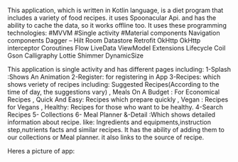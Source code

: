 This application, which is written in Kotlin language, is a diet program that includes a variety of food recipes. it uses Spoonacular Api. and has the ability to cache the data, so it works offline too. It uses these programming technologies:
#MVVM
#Single activity
#Material components
Navigation components
Dagger – Hilt
Room
Datastore
Retrofit
OkHttp
OkHttp interceptor
Coroutines
Flow
LiveData
ViewModel
Extensions
Lifecycle
Coil
Gson
Calligraphy
Lottie
Shimmer
DynamicSize


This application is single activity and has different pages including:
1-Splash :Shows An Animation
2-Register: for registering in App
3-Recipes: which shows veriety of recipes including: Suggested Recipes(According to the time of day, the suggestions vary) , Meals On A Budget : For Economical Recipes , Quick And Easy: Recipes which prepare quickly , Vegan : Recipes for Vegans , Healthy: Recipes for those who want to be healthy.
4-Search Recipes
5- Collections
6- Meal Planner
&-Detail :Which shows detailed information about recipe. like: Ingredients and equipments,instruction step,nutrients facts and similar recipes. It has the ability of adding them to our collections or Meal planner. it also links to the source of recipe.

Heres a picture of app:




